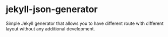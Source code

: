 jekyll-json-generator
=====================

Simple Jekyll generator that allows you to have different route with different layout without any additional development.
